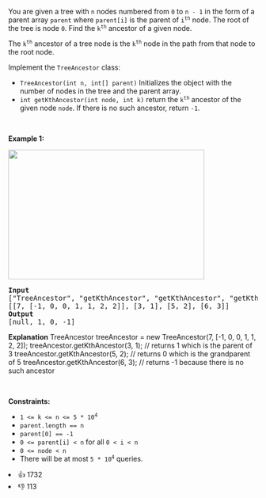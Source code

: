 <p>You are given a tree with <code>n</code> nodes numbered from <code>0</code> to <code>n - 1</code> in the form of a parent array <code>parent</code> where <code>parent[i]</code> is the parent of <code>i<sup>th</sup></code> node. The root of the tree is node <code>0</code>. Find the <code>k<sup>th</sup></code> ancestor of a given node.</p>

<p>The <code>k<sup>th</sup></code> ancestor of a tree node is the <code>k<sup>th</sup></code> node in the path from that node to the root node.</p>

<p>Implement the <code>TreeAncestor</code> class:</p>

<ul> 
 <li><code>TreeAncestor(int n, int[] parent)</code> Initializes the object with the number of nodes in the tree and the parent array.</li> 
 <li><code>int getKthAncestor(int node, int k)</code> return the <code>k<sup>th</sup></code> ancestor of the given node <code>node</code>. If there is no such ancestor, return <code>-1</code>.</li> 
</ul>

<p>&nbsp;</p> 
<p><strong class="example">Example 1:</strong></p> 
<img alt="" src="https://assets.leetcode.com/uploads/2019/08/28/1528_ex1.png" style="width: 396px; height: 262px;" /> 
<pre>
<strong>Input</strong>
["TreeAncestor", "getKthAncestor", "getKthAncestor", "getKthAncestor"]
[[7, [-1, 0, 0, 1, 1, 2, 2]], [3, 1], [5, 2], [6, 3]]
<strong>Output</strong>
[null, 1, 0, -1]
</pre>

<strong>Explanation</strong>
TreeAncestor treeAncestor = new TreeAncestor(7, [-1, 0, 0, 1, 1, 2, 2]);
treeAncestor.getKthAncestor(3, 1); // returns 1 which is the parent of 3
treeAncestor.getKthAncestor(5, 2); // returns 0 which is the grandparent of 5
treeAncestor.getKthAncestor(6, 3); // returns -1 because there is no such ancestor</pre>

<p>&nbsp;</p> 
<p><strong>Constraints:</strong></p>

<ul> 
 <li><code>1 &lt;= k &lt;= n &lt;= 5 * 10<sup>4</sup></code></li> 
 <li><code>parent.length == n</code></li> 
 <li><code>parent[0] == -1</code></li> 
 <li><code>0 &lt;= parent[i] &lt; n</code> for all <code>0 &lt; i &lt; n</code></li> 
 <li><code>0 &lt;= node &lt; n</code></li> 
 <li>There will be at most <code>5 * 10<sup>4</sup></code> queries.</li> 
</ul>

<div><li>👍 1732</li><li>👎 113</li></div>